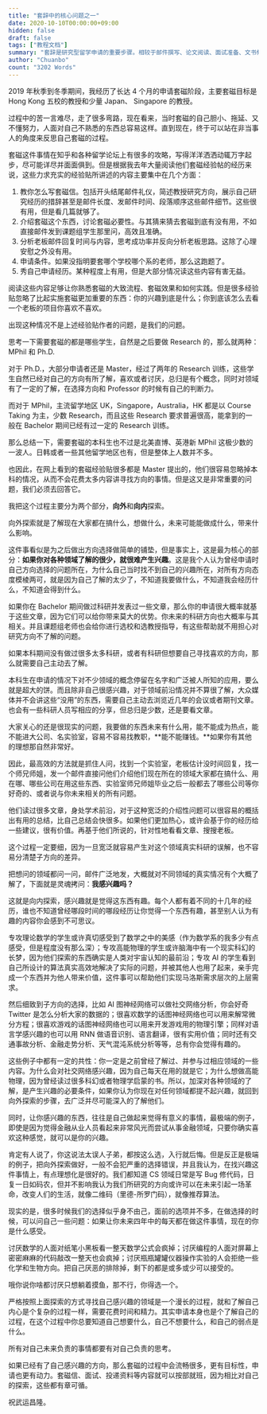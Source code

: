```yaml
---
title: "套辞中的核心问题之一"
date: 2020-10-10T00:00:00+09:00
hidden: false
draft: false
tags: ["教程文档"]
summary: "套辞是研究型留学申请的重要步骤。相较于邮件撰写、论文阅读、面试准备、文书修改等有章可循的环节，寻找自己想做的的方向是一个很模糊的问题，也是很多申请经验贴中不重点提及的问题。"
author: "Chuanbo"
count: "3202 Words"
---
```


2019 年秋季到冬季期间，我经历了长达 4 个月的申请套磁阶段，主要套磁目标是 Hong Kong 五校的教授和少量 Japan、 Singapore 的教授。

过程中的苦一言难尽，走了很多弯路，现在看来，当时套磁的自己胆小、拖延、又不懂努力，人面对自己不熟悉的东西总容易这样。直到现在，终于可以站在非当事人的角度来反思自己套磁的过程。

套磁这件事情在知乎和各种留学论坛上有很多的攻略，写得洋洋洒洒动辄万字起步，尽可能详尽并面面俱到。但是根据我去年大量阅读他们套磁经验帖的经历来说，这些力求充实的经验贴所讲述的内容主要集中在几个方面：

1. 教你怎么写套磁信。包括开头结尾邮件礼仪，简述教授研究方向，展示自己研究经历的措辞甚至是邮件长度、发邮件时间、段落顺序这些邮件细节。这些很有用，但是看几篇就够了。
2. 介绍套磁这个东西，讨论套磁必要性。与其猜来猜去套磁到底有没有用，不如直接邮件发到课题组学生那里问，高效且准确。
3. 分析老板邮件回复时间与内容，思考成功率并反向分析老板思路。这除了心理安慰之外没有用。
4. 申请条件。如果没指明要套哪个学校哪个系的老师，那么这跑题了。
5. 秀自己申请经历。某种程度上有用，但是大部分情况读这些内容有害无益。

阅读这些内容足够让你熟悉套磁的大致流程、套磁效果和如何实践。但是很多经验贴忽略了比起实施套磁更加重要的东西：你的兴趣到底是什么；你到底该怎么去看一个老板的项目你喜欢不喜欢。

出现这种情况不是上述经验贴作者的问题，是我们的问题。

思考一下需要套磁的都是哪些学生，自然是之后要做 Research 的，那么就两种：MPhil 和 Ph.D.

对于 Ph.D.，大部分申请者还是 Master，经过了两年的 Research 训练，这些学生自然已经对自己的方向有所了解，喜欢或者讨厌，总归是有个概念，同时对领域有了一定的了解，在选择方向和 Professor 的时候有自己的判断力。

而对于 MPhil，主流留学地区 UK，Singapore，Australia，HK 都是以 Course Taking 为主，少数 Research，而且这些 Research 要求普遍很高，能拿到的一般在 Bachelor 期间已经有过一定的 Research 训练。

那么总结一下，需要套磁的本科生也不过是北美直博、英港新 MPhil 这极少数的一波人。日韩或者一些其他留学地区也有，但是整体上人数并不多。

也因此，在网上看到的套磁经验贴很多都是 Master 提出的，他们很容易忽略掉本科的情况，从而不会花费太多内容讲寻找方向的事情。但是这又是非常重要的问题，我们必须去回答它。

我把这个过程主要分为两个部分，**向外**和**向内**探索。

向外探索就是了解现在大家都在搞什么，想做什么，未来可能能做成什么，带来什么影响。

这件事看似是为之后做出方向选择做简单的铺垫，但是事实上，这是最为核心的部分：**如果你对各种领域了解的很少，就很难产生兴趣**。这是我个人认为曾经申请时自己方向选择的问题所在，为什么自己当时找不到自己的兴趣所在，对所有方向态度模棱两可，就是因为自己了解的太少了，不知道我要做什么，不知道我会经历什么，不知道会得到什么。

如果你在 Bachelor 期间做过科研并发表过一些文章，那么你的申请很大概率就基于这些文章，因为它们可以给你带来莫大的优势。你未来的科研方向也大概率与其相关。并且课题组老师也会给你进行选校和选教授指导，有这些帮助就不用担心对研究方向不了解的问题。

如果本科期间没有做过很多太多科研，或者有科研但想要自己寻找喜欢的方向，那么就需要自己主动去了解。

本科生在申请的情况下对不少领域的概念停留在名字和广泛被人所知的应用，要么就是超大的饼。而且除非自己很感兴趣，对于领域前沿情况并不算很了解，大众媒体并不会讲这些“没用”的东西，需要自己主动去浏览近几年的会议或者期刊文章。也会有一些科研人员写相应的分享，但总归是少数，还是要看文章。

大家关心的还是很现实的问题，我要做的东西未来有什么用，能不能成为热点，能不能进大公司、名实验室，容易不容易找教职，**能不能赚钱。**如果你有其他的理想那自然非常好。

因此，最高效的方法就是抓住人问，找到一个实验室，老板估计没时间回复，找一个师兄师姐，发一个邮件直接问他们介绍他们现在所在的领域大家都在搞什么、用在哪、哪些公司在用这些东西、实验室师兄师姐毕业之后一般都去了哪些公司等你好奇的、或者说与你未来相关的所有问题。

他们读过很多文章，身处学术前沿，对于这种宽泛的介绍性问题可以很容易的概括出有用的总结，比自己总结会快很多。如果他们更加热心，或许会基于你的经历给一些建议，很有价值。再基于他们所说的，针对性地看看文章、搜搜老板。

这个过程一定要细，因为一旦宽泛就容易产生对这个领域真实科研的误解，也不容易分清楚子方向的差异。

把想问的领域都问一问，邮件广泛地发，大概就对不同领域的真实情况有个大概了解了，下面就是灵魂拷问：**我感兴趣吗？**

这就是向内探索，感兴趣就是觉得这东西有趣。每个人都有着不同的十几年的经历，谁也不知道曾经哪段时间的哪段经历让你觉得一个东西有趣，甚至别人认为有趣的内容你会感到不可思议。

专攻理论数学的学生或许真切感受到了数学之中的美感（作为数学系的我多少有点感受，但是程度没有那么深）；专攻高能物理的学生或许脑海中有一个现实科幻的长梦，因为他们探索的东西确实是人类对宇宙认知的最前沿；专攻 AI 的学生看到自己所设计的算法真实高效地解决了实际的问题，并被其他人也用了起来，亲手完成一个东西并为他人带来价值，这件事可以帮助他们实现马洛斯需求层次的上层需求。

然后细致到子方向的选择，比如 AI 图神经网络可以做社交网络分析，你会好奇 Twitter 是怎么分析大家的数据的；很喜欢数学的话图神经网络也可以用来解常微分方程；很喜欢游戏的话图神经网络也可以用来开发游戏用的物理引擎；同样对语言学感兴趣的也可以用 RNN 做语音识别、语言翻译，很有实用价值；同时还有交通事故分析、金融走势分析、天气混沌系统分析等等，总有你会觉得有趣的。

这些例子中都有一定的共性：你一定是之前曾经了解过、并参与过相应领域的一些内容。为什么会对社交网络感兴趣，因为自己每天在用的就是它；为什么想做高能物理，因为曾经读过很多科幻或者物理学启蒙的书。所以，加深对各种领域的了解，是产生兴趣的必要条件，如果你认为你现在对任何领域都提不起兴趣，就回到向外探索的步骤，去广泛并尽可能深入的了解他们。

同时，让你感兴趣的东西，往往是自己做起来觉得有意义的事情，最极端的例子，即使是因为觉得金融从业人员看起来非常风光而尝试从事金融领域，只要你确实喜欢这种感觉，就可以是你的兴趣。

肯定有人说了，你这说法太误人子弟，都按这么选，入行就后悔。但是反正是极端的例子，把向外探索做好，一般不会犯严重的选择错误，并且我认为，在找兴趣这件事情上，有点理想化是很好的。我们都知道 CS 领域日常是写 Bug 修代码，日复一日如码农，但并不影响我认为我们所研究的方向或许可以在未来引起一场革命，改变人们的生活，就像二维码（里德-所罗门码），就像推荐算法。

现实的是，很多时候我们的选择似乎身不由己，面前的选项并不多，在做选择的时候，可以问自己一些问题：如果让你未来四年中的每天都在做这件事情，现在的你是什么感受。

讨厌数学的人面对纸笔小黑板看一整天数学公式会疯掉；讨厌编程的人面对屏幕上密密麻麻的代码敲改一整天也会疯掉；讨厌瓶瓶罐罐仪器操作实验的人会拒绝一些化学和生物方向。把自己厌恶的排除掉，剩下的都是或多或少可以接受的。

哦你说你啥都讨厌只想躺着摸鱼，那不行，你得选一个。

严格按照上面探索的方式寻找自己感兴趣的领域是一个漫长的过程，就和了解自己内心是个复杂的过程一样，需要花费时间和精力。其实申请本身也是个了解自己的过程，在这个过程中你总要知道自己想要什么，自己不想要什么，和自己的弱点是什么。

所有对自己未来负责的事情都要有对自己负责的思考。

如果已经有了自己感兴趣的方向，那么套磁的过程中会流畅很多，更有目标性，申请也更有动力。套磁信、面试、投递资料等内容就可以按部就班，因为相比对自己的探索，这些都有章可循。

祝武运昌隆。